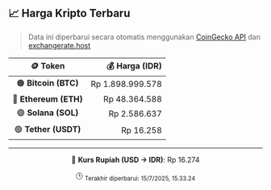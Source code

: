 

<!-- HARGA_KRIPTO -->
## 📈 Harga Kripto Terbaru

> Data ini diperbarui secara otomatis menggunakan [CoinGecko API](https://www.coingecko.com/) dan [exchangerate.host](https://exchangerate.host/)

<div align="center">

| 🪙 Token | 💰 Harga (IDR) |
|:------:|---------------:|
| 🟠 **Bitcoin (BTC)**   | Rp 1.898.999.578 |
| 🔵 **Ethereum (ETH)**  | Rp 48.364.588 |
| 🟣 **Solana (SOL)**    | Rp 2.586.637 |
| 🟢 **Tether (USDT)**   | Rp 16.258 |

---

💱 **Kurs Rupiah (USD → IDR)**: Rp 16.274

🕒 <sub>Terakhir diperbarui: 15/7/2025, 15.33.24</sub>

</div>
<!-- /HARGA_KRIPTO -->